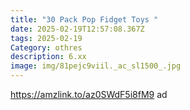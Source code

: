 ```yaml
---
title: "30 Pack Pop Fidget Toys "
date: 2025-02-19T12:57:08.367Z
tags: 2025-02-19
Category: othres
description: 6.xx
image: img/81pejc9viil._ac_sl1500_.jpg
---
```

https://amzlink.to/az0SWdF5i8fM9  ad
